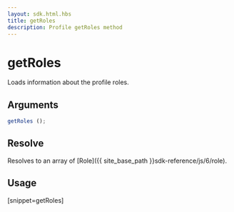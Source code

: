 ```yaml
---
layout: sdk.html.hbs
title: getRoles
description: Profile getRoles method
---
```


# getRoles

Loads information about the profile roles.

## Arguments

```js
getRoles ();
```

## Resolve

Resolves to an array of [Role]({{ site_base_path }}sdk-reference/js/6/role).

## Usage

[snippet=getRoles]
